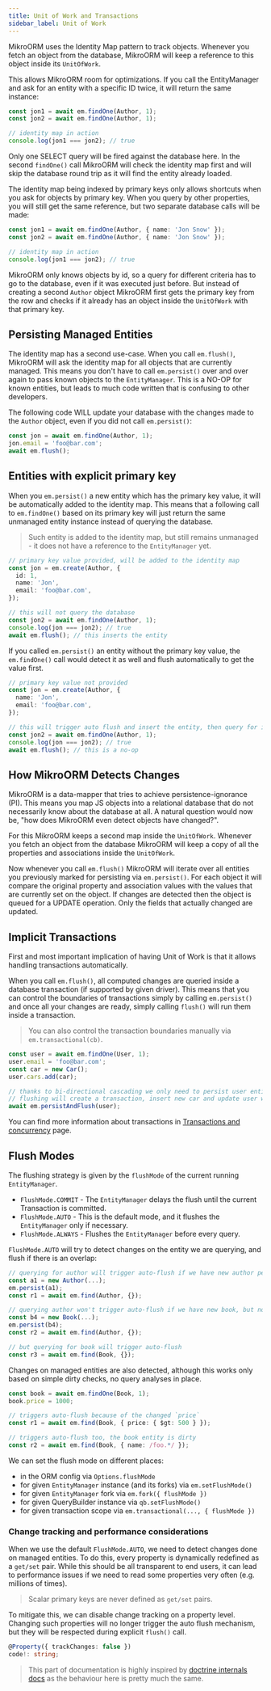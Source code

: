 ```yaml
---
title: Unit of Work and Transactions
sidebar_label: Unit of Work
---
```


MikroORM uses the Identity Map pattern to track objects. Whenever you fetch an object from the database, MikroORM will keep a reference to this object inside its `UnitOfWork`.

This allows MikroORM room for optimizations. If you call the EntityManager and ask for an entity with a specific ID twice, it will return the same instance:

```ts
const jon1 = await em.findOne(Author, 1);
const jon2 = await em.findOne(Author, 1);

// identity map in action
console.log(jon1 === jon2); // true
```

Only one SELECT query will be fired against the database here. In the second `findOne()` call MikroORM will check the identity map first and will skip the database round trip as it will find the entity already loaded.

The identity map being indexed by primary keys only allows shortcuts when you ask for objects by primary key. When you query by other properties, you will still get the same reference, but two separate database calls will be made:

```ts
const jon1 = await em.findOne(Author, { name: 'Jon Snow' });
const jon2 = await em.findOne(Author, { name: 'Jon Snow' });

// identity map in action
console.log(jon1 === jon2); // true
```

MikroORM only knows objects by id, so a query for different criteria has to go to the database, even if it was executed just before. But instead of creating a second `Author` object MikroORM first gets the primary key from the row and checks if it already has an object inside the `UnitOfWork` with that primary key.

## Persisting Managed Entities

The identity map has a second use-case. When you call `em.flush()`, MikroORM will ask the identity map for all objects that are currently managed. This means you don't have to call `em.persist()` over and over again to pass known objects to the `EntityManager`. This is a NO-OP for known entities, but leads to much code written that is confusing to other developers.

The following code WILL update your database with the changes made to the `Author` object, even if you did not call `em.persist()`:

```ts
const jon = await em.findOne(Author, 1);
jon.email = 'foo@bar.com';
await em.flush();
```

## Entities with explicit primary key

When you `em.persist()` a new entity which has the primary key value, it will be automatically added to the identity map. This means that a following call to `em.findOne()` based on its primary key will just return the same unmanaged entity instance instead of querying the database. 

> Such entity is added to the identity map, but still remains unmanaged - it does not have a reference to the `EntityManager` yet.

```ts
// primary key value provided, will be added to the identity map
const jon = em.create(Author, {
  id: 1,
  name: 'Jon',
  email: 'foo@bar.com',
});

// this will not query the database
const jon2 = await em.findOne(Author, 1);
console.log(jon === jon2); // true
await em.flush(); // this inserts the entity
```

If you called `em.persist()` an entity without the primary key value, the `em.findOne()` call would detect it as well and flush automatically to get the value first.

```ts
// primary key value not provided
const jon = em.create(Author, {
  name: 'Jon',
  email: 'foo@bar.com',
});

// this will trigger auto flush and insert the entity, then query for it
const jon2 = await em.findOne(Author, 1);
console.log(jon === jon2); // true
await em.flush(); // this is a no-op
```

## How MikroORM Detects Changes

MikroORM is a data-mapper that tries to achieve persistence-ignorance (PI). This means you map JS objects into a relational database that do not necessarily know about the database at all. A natural question would now be, "how does MikroORM even detect objects have changed?".

For this MikroORM keeps a second map inside the `UnitOfWork`. Whenever you fetch an object from the database MikroORM will keep a copy of all the properties and associations inside the `UnitOfWork`.

Now whenever you call `em.flush()` MikroORM will iterate over all entities you previously marked for persisting via `em.persist()`. For each object it will compare the original property and association values with the values that are currently set on the object. If changes are detected then the object is queued for a UPDATE operation. Only the fields that actually changed are updated.

## Implicit Transactions

First and most important implication of having Unit of Work is that it allows handling transactions automatically.

When you call `em.flush()`, all computed changes are queried inside a database transaction (if supported by given driver). This means that you can control the boundaries of transactions simply by calling `em.persist()` and once all your changes are ready, simply calling `flush()` will run them inside a transaction.

> You can also control the transaction boundaries manually via `em.transactional(cb)`.

```ts
const user = await em.findOne(User, 1);
user.email = 'foo@bar.com';
const car = new Car();
user.cars.add(car);

// thanks to bi-directional cascading we only need to persist user entity
// flushing will create a transaction, insert new car and update user with new email
await em.persistAndFlush(user);
```

You can find more information about transactions in [Transactions and concurrency](transactions.md) page.

## Flush Modes

The flushing strategy is given by the `flushMode` of the current running `EntityManager`.

- `FlushMode.COMMIT` - The `EntityManager` delays the flush until the current Transaction is committed.
- `FlushMode.AUTO` - This is the default mode, and it flushes the `EntityManager` only if necessary.
- `FlushMode.ALWAYS` - Flushes the `EntityManager` before every query.

`FlushMode.AUTO` will try to detect changes on the entity we are querying, and flush if there is an overlap:

```ts
// querying for author will trigger auto-flush if we have new author persisted
const a1 = new Author(...);
em.persist(a1);
const r1 = await em.find(Author, {});

// querying author won't trigger auto-flush if we have new book, but no changes on author
const b4 = new Book(...);
em.persist(b4);
const r2 = await em.find(Author, {});

// but querying for book will trigger auto-flush
const r3 = await em.find(Book, {});
```

Changes on managed entities are also detected, although this works only based on simple dirty checks, no query analyses in place.

```ts
const book = await em.findOne(Book, 1);
book.price = 1000;

// triggers auto-flush because of the changed `price`
const r1 = await em.find(Book, { price: { $gt: 500 } });

// triggers auto-flush too, the book entity is dirty
const r2 = await em.find(Book, { name: /foo.*/ });
```

We can set the flush mode on different places:

- in the ORM config via `Options.flushMode`
- for given `EntityManager` instance (and its forks) via `em.setFlushMode()`
- for given `EntityManager` fork via `em.fork({ flushMode })`
- for given QueryBuilder instance via `qb.setFlushMode()`
- for given transaction scope via `em.transactional(..., { flushMode })`

### Change tracking and performance considerations

When we use the default `FlushMode.AUTO`, we need to detect changes done on managed entities. To do this, every property is dynamically redefined as a `get/set` pair. While this should be all transparent to end users, it can lead to performance issues if we need to read some properties very often (e.g. millions of times).

> Scalar primary keys are never defined as `get/set` pairs.

To mitigate this, we can disable change tracking on a property level. Changing such properties will no longer trigger the auto flush mechanism, but they will be respected during explicit `flush()` call.

```ts
@Property({ trackChanges: false })
code!: string;
```

> This part of documentation is highly inspired by [doctrine internals docs](https://www.doctrine-project.org/projects/doctrine-orm/en/2.6/reference/unitofwork.html) as the behaviour here is pretty much the same.
